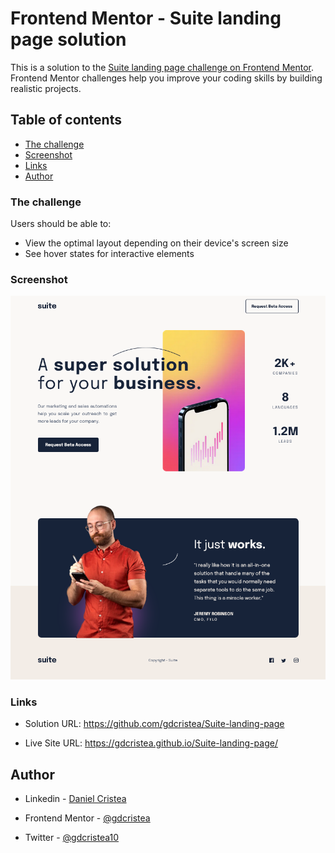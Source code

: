 # Frontend Mentor - Suite landing page solution

This is a solution to the [Suite landing page challenge on Frontend Mentor](https://www.frontendmentor.io/challenges/suite-landing-page-tj_eaU-Ra). Frontend Mentor challenges help you improve your coding skills by building realistic projects.

## Table of contents

  - [The challenge](#the-challenge)
  - [Screenshot](#screenshot)
  - [Links](#links)
  - [Author](#author)

### The challenge

Users should be able to:

- View the optimal layout depending on their device's screen size
- See hover states for interactive elements

### Screenshot

![](screenshots/Desktop.png)

### Links

- Solution URL: https://github.com/gdcristea/Suite-landing-page

- Live Site URL: https://gdcristea.github.io/Suite-landing-page/


## Author

- Linkedin - [Daniel Cristea](https://www.linkedin.com/in/daniel-cristea-629069191/)

- Frontend Mentor - [@gdcristea](https://www.frontendmentor.io/profile/gdcristea)

- Twitter - [@gdcristea10](https://twitter.com/gdcristea10)
